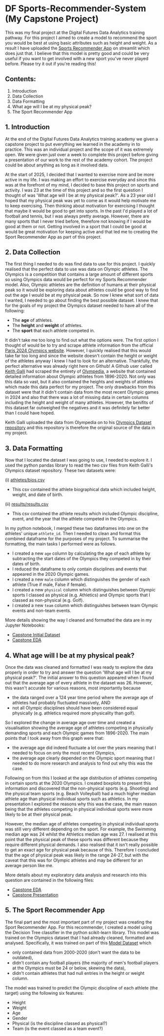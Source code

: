 # DF Sports-Recommender-System (My Capstone Project)
This was my final project at the Digital Futures Data Analytics training pathway. For this project I aimed to create a model to recommend the sport you would be best at using basic attributes such as height and weight. As a result I have uploaded the [Sports Recommender App](https://sports-recommender-system-joseph-brennan.streamlit.app/) on streamlit which does just that. I believe that this model is pretty good and could be very useful if you want to get involved with a new sport you've never played before. Please try it out if you're reading this!

## Contents:

1. Introduction
2. Data Collection
3. Data Formatting
4. What age will I be at my physical peak?
5. The Sport Recommender App


## 1. Introduction

At the end of the Digital Futures Data Analytics training academy we given a capstone project to put everything we learned in the academy in to practice. This was an individual project and the scope of it was extremely open. We were given just over a week to complete this project before giving a presentation of our work to the rest of the academy cohort. The project could be about anything as long as it involved data.

At the start of 2025, I decided that I wanted to exercise more and be more active in my life. I was making an effort to exercise everyday and since this was at the forefront of my mind, I decided to base this project on sports and activity. I was 23 at the time of this project and so the first question I thought of was 'What age will I be at my physical peak?'. As a 23 year old I hoped that my physical peak was yet to come as it would help motivate me to keep exercising. Then thinking about motivation for exercising I thought that maybe it would be good to get into sports. In the past I'd played a lot of football and tennis, but I was always pretty average. However, there are many sports that I never tried before, therefore not knowing if I would be good at them or not. Getting involved in a sport that I could be good at would be great motivation for keeping active and that led me to creating the Sport Recommender App as part of this project.


## 2. Data Collection

The first thing I needed to do was find data to use for this project. I quickly realised that the perfect data to use was data on Olympic athletes. The Olympics is a competition that contains a large amount of different sports so using Olympics data would be perfect for my Sports Recommender model. Also, Olympic athletes are the definition of humans at their physical peak so it would be exploring data about athletes could be good way to find out the age I would be at my physical peak. So now I knew what sort of data I wanted, I needed to go about finding the best possible dataset. I knew that for the goals of my project the Olympics dataset needed to have all of the following:

- The **age** of athletes.
- The **height** and **weight** of athletes.
- The **sport** that each athlete competed in.

It didn't take me too long to find out what the options were. The first option I thought of would be to try and scrape athlete information from the official [Paris 2024 Olympics website](https://www.olympics.com/en/olympic-games/paris-2024/athletes). However, I quickly realised that this would take far too long and since the website doesn't contain the height or weight of the athletes anyway I knew I had to look for an alternative. Thankfully, the perfect alternative was already right here on Github! A Github user called [Keith Galli](https://github.com/KeithGalli) had scraped the entirety of [Olympedia](https://www.olympedia.org/), a website that contained detailed information about Olympic athletes from 1896-2020. Not only was this data so vast, but it also contained the heights and weights of athletes which made this data perfect for my project. The only drawbacks from this dataset were that it didn't contain data from the most recent Olympic games in 2024 and also that there was a lot of missing data in certain columns including the height and weight of many athletes. However, the benifits of this dataset far outweighed the negatives and it was definitely far better than I could have hoped.

Keith Galli uploaded the data from Olympedia on to his [Olympics Dataset repository](https://github.com/KeithGalli/Olympics-Dataset/tree/master) and this repository is therefore the original source of the data in my project.


## 3. Data Formatting

Now that I located the dataset I was going to use, I needed to explore it. I used the python pandas library to read the two csv files from Keith Galli's Olympics dataset repository. These two datasets were:

(i) [athletes/bios.csv](https://github.com/KeithGalli/Olympics-Dataset/blob/master/athletes/bios.csv)
- This csv contained the athlete biographical data which included height, weight, and date of birth.

(ii) [results/results.csv](https://github.com/KeithGalli/Olympics-Dataset/blob/master/results/results.csv)
- This csv contained the athlete results which included Olympic discipline, event, and the year that the athlete competed in the Olympics.

In my python notebook, I merged these two dataframes into one on the athletes' unique ```athlete_id```. Then I needed to clean and format this combined dataframe for the purposes of my project. To summarise the formatting, the main tasks I performed were as follows.

- I created a new ```age``` column by calculating the age of each athlete by subtracting the start dates of the Olympics they competed in by their dates of birth.
- I reduced the dataframe to only contain disciplines and events that appeared in the 2020 Olympic games.
- I created a new ```male``` column which distinguishes the gender of each athlete (True if male, False if female).
- I created a new  ```physical``` column which distinguishes between Olympic sports I classed as physical (e.g. Athletics) and Olympic sports that I classed as non-physical (e.g. Golf).
- I created a new ```team``` column which distinguishes between team Olympic events and non-team events.

More details showing the way I cleaned and formatted the data are in my Jupyter Notebooks:
- [Capstone Initial Dataset](https://github.com/JBrennan2001/Sports-Recommender-System/blob/main/creating_initial_dataset.ipynb)
- [Capstone EDA](https://github.com/JBrennan2001/Sports-Recommender-System/blob/main/capstone_eda.ipynb)

## 4. What age will I be at my physical peak?

Once the data was cleaned and formatted I was ready to explore the data properly in order to try and answer the question 'What age will I be at my physical peak?'. The initial answer to this question appeared when I found out that the average age of every athlete in the dataset was 26. However, this wasn't accurate for various reasons, most importantly because
- the data ranged over a 124 year time period where the average age of athletes had probably fluctuated massively, AND
- not all Olympic disciplines should have been considered equal physically (e.g. athletics required more physicality than golf).

So I explored the change in average age over time and created a visualisation showing the average age of athletes competing in physically demanding sports and each Olympic games from 1896-2020. The main points that I took away from this graph were that:
- the average age did indeed fluctuate a lot over the years meaning that I needed to focus on only the most recent Olympics,
- the average age clearly depended on the Olympic sport meaning that I needed to do more research and analysis to find out why this was the case.

Following on from this I looked at the age distribution of athletes competing in certain sports at the 2020 Olympics. I created boxplots to present this information and discovered that the non-physical sports (e.g. Shooting) and the physical team sports (e.g. Beach Volleyball) had a much higher median athlete age than physical individual sports such as athletics. In my presentation I explored the reasons why this was the case, the main reason being that the athletes competing in physical individual sports were more likely to be at their physical peak. 

However, the median age of athletes competing in physical individual sports was still very different depending on the sport. For example, the Swimming median age was 24 whilst the Athletics median age was 27. I realised at this point that the physical peak of these sports was different because they require different physical demands. I also realised that it isn't really possible to get an exact age for physical peak because of this. Therefore I concluded that the age of physical peak was likely in the range 24-27, but with the caveat that this was for Olympic athletes and may be different for an average person like me.

More details about my exploratory data analysis and research into this question are contained in the following files:
- [Capstone EDA](https://github.com/JBrennan2001/Sports-Recommender-System/blob/main/capstone_eda.ipynb)
- [Capstone Presentation](https://github.com/JBrennan2001/Sports-Recommender-System/blob/main/Capstone%20Presentation.pptx)


## 5. The Sport Recommender App

The final part and the most important part of my project was creating the Sport Recommender App. For this recommender, I created a model using the Decision Tree classifier in the python scikit-learn library. This model was trained on the Olympics dataset that I had already cleaned, formatted and analysed. Specifically, it was trained on part of this [Model Dataset](https://github.com/JBrennan2001/Sports-Recommender-System/blob/main/Model%20Data.csv) which
- only contained data from 2000-2020 (don't want the data to be outdated),
- didn't contain any football players (the majority of men's football players at the Olympics must be 24 or below, skewing the data),
- didn't contain athletes that had null entries in the height or weight column.

The model was trained to predict the Olympic discipline of each athlete (the target) using the following six features:
- Height
- Weight
- Age
- Gender
- Physical (is the discipline classed as physical?)
- Team (is the event classed as a team event?)

